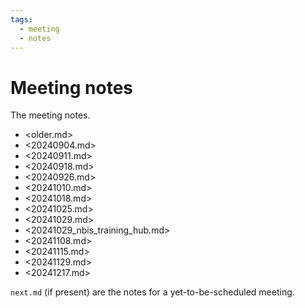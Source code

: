 ```yaml
---
tags:
  - meeting
  - notes
---
```


# Meeting notes

The meeting notes.

- <older.md>
- <20240904.md>
- <20240911.md>
- <20240918.md>
- <20240926.md>
- <20241010.md>
- <20241018.md>
- <20241025.md>
- <20241029.md>
- <20241029_nbis_training_hub.md>
- <20241108.md>
- <20241115.md>
- <20241129.md>
- <20241217.md>

`next.md` (if present) are the notes for a yet-to-be-scheduled meeting.
